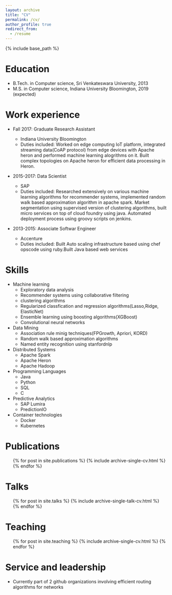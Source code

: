 ```yaml
---
layout: archive
title: "CV"
permalink: /cv/
author_profile: true
redirect_from:
  - /resume
---
```


{% include base_path %}

Education
======
* B.Tech. in Computer science, Sri Venkateswara University, 2013
* M.S. in Computer science, Indiana University Bloomington, 2019 (expected)

Work experience
======
* Fall 2017: Graduate Research Assistant
  * Indiana University Bloomington
  * Duties included: Worked on edge computing IoT platform, integrated streaming data(CoAP protocol) from edge devices with Apache heron and performed machine learning alogrithms on it. Built complex topologies on Apache heron for efficient data processing in Heron.

* 2015-2017: Data Scientist
  * SAP
  * Duties included: Researched extensively on various machine learning algorithms for recommender systems, implemented random walk based approximation algorithm in apache spark. Market segmentation using supervised version of clustering algorithms, built micro services on top of cloud foundry using java. Automated deployment process using groovy scripts on jenkins.

* 2013-2015: Associate Softwar Engineer
  * Accenture
  * Duties included: Built Auto scaling infrastructure based using chef opscode using ruby.Built Java based web services 
  
Skills
======
* Machine learning
  * Exploratory data analysis
  * Recommender systems using collaborative filtering
  * clustering algorithms
  * Regularized classfication and regression algorithms(Lasso,Ridge, ElasticNet)
  * Ensemble learning using boosting algorithms(XGBoost)
  * Convolutional neural networks
* Data Mining
  * Association rule minig techniques(FPGrowth, Apriori, KORD)
  * Random walk based approximation algorithms
  * Named entity recognition using stanfordnlp
* Distributed Systems
  * Apache Spark
  * Apache Heron
  * Apache Hadoop
* Programming Languages
  * Java
  * Python
  * SQL
  * C
* Predictive Analytics
  * SAP Lumira
  * PredictionIO
* Container technologies
  * Docker
  * Kubernetes

Publications
======
  <ul>{% for post in site.publications %}
    {% include archive-single-cv.html %}
  {% endfor %}</ul>
  
Talks
======
  <ul>{% for post in site.talks %}
    {% include archive-single-talk-cv.html %}
  {% endfor %}</ul>
  
Teaching
======
  <ul>{% for post in site.teaching %}
    {% include archive-single-cv.html %}
  {% endfor %}</ul>
  
Service and leadership
======
* Currently part of 2 github organizations involving efficient routing algorithms for networks
